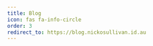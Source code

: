 ```yaml
---
title: Blog
icon: fas fa-info-circle
order: 3
redirect_to: https://blog.nickosullivan.id.au
---
```


